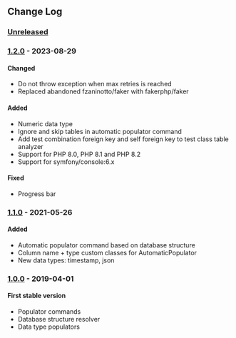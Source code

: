 ## Change Log

### [Unreleased][unreleased]

### [1.2.0] - 2023-08-29
#### Changed
- Do not throw exception when max retries is reached
- Replaced abandoned fzaninotto/faker with fakerphp/faker

#### Added
- Numeric data type
- Ignore and skip tables in automatic populator command
- Add test combination foreign key and self foreign key to test class table analyzer
- Support for PHP 8.0, PHP 8.1 and PHP 8.2
- Support for symfony/console:6.x

#### Fixed
- Progress bar

### [1.1.0] - 2021-05-26
#### Added
- Automatic populator command based on database structure
- Column name + type custom classes for AutomaticPopulator
- New data types: timestamp, json

### [1.0.0] - 2019-04-01
#### First stable version
- Populator commands
- Database structure resolver
- Data type populators

[unreleased]: https://github.com/lulco/populator/compare/1.2.0...HEAD
[1.2.0]: https://github.com/lulco/populator/compare/1.1.0...1.2.0
[1.1.0]: https://github.com/lulco/populator/compare/1.0.0...1.1.0
[1.0.0]: https://github.com/lulco/populator/compare/f744a241c8cb78327e2d5d382f5af88228779cfb...1.0.0

